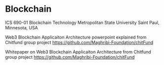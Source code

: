 # Blockchain

ICS 690-01 Blockchain Technology
Metropolitan State University
Saint Paul, Minnesota, USA


Web3 Blockchain Applicaiton Architecture powerpoint explained from Chitfund group project https://github.com/Maghribi-Foundation/chitFund

Whitepaper on Web3 Blockchain Applicaiton Architecture from Chitfund group project https://github.com/Maghribi-Foundation/chitFund
